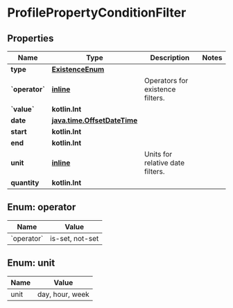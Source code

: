 
# ProfilePropertyConditionFilter

## Properties
| Name | Type | Description | Notes |
| ------------ | ------------- | ------------- | ------------- |
| **type** | [**ExistenceEnum**](ExistenceEnum.md) |  |  |
| **&#x60;operator&#x60;** | [**inline**](#&#x60;Operator&#x60;) | Operators for existence filters. |  |
| **&#x60;value&#x60;** | **kotlin.Int** |  |  |
| **date** | [**java.time.OffsetDateTime**](java.time.OffsetDateTime.md) |  |  |
| **start** | **kotlin.Int** |  |  |
| **end** | **kotlin.Int** |  |  |
| **unit** | [**inline**](#Unit) | Units for relative date filters. |  |
| **quantity** | **kotlin.Int** |  |  |


<a id="`Operator`"></a>
## Enum: operator
| Name | Value |
| ---- | ----- |
| &#x60;operator&#x60; | is-set, not-set |


<a id="Unit"></a>
## Enum: unit
| Name | Value |
| ---- | ----- |
| unit | day, hour, week |



